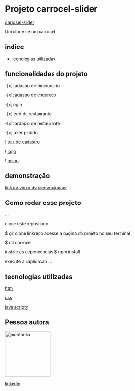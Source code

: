 # Projeto carrocel-slider
[carrosel-slider](./imagens/robo.jpeg)

Um clone de um carrocel 
## indice
- <a hrelf="#-tecnologias-utilizadas"> tecnologias utilizadas</a>

## funcionalidades do projeto
-[x]cadastro de funcionario

-[x]cadastro de endereco

-[x]login

-[x]feed de restaurante

-[x]cardapio de restaurante

-[x]fazer pedido

! [tela de cadastro](./imagens/robo.jpeg)

! [logo](./imagens/robo.jpeg)

! [menu](./imagens/robo.jpeg)

## demonstração
[link do video de demonstracao]()

## Como rodar esse projeto 

...

 clone este repositorio

$ git clone linkrepo
acesse a pagina do projeto no seu terminal

$ cd carrocel

instale as dependencias
$ npm install

execute a aaplicacao
...

## tecnologias utilizadas

[html](https://www.w3schools.com/html/)

[css](https://www.w3schools.com/Css/)

[java scripty](https://www.w3schools.com/js/DEFAULT.asp)

## Pessoa autora

<img style="width:150px" src="https://th.bing.com/th/id/R.00bedf80196db605d2a1ca7b75de796b?rik=j1gLCRYgEMObqg&pid=ImgRaw&r=0"
alt="montanha">

[linkedin](https://github.com/vitor9599/primeiroprojeto)

